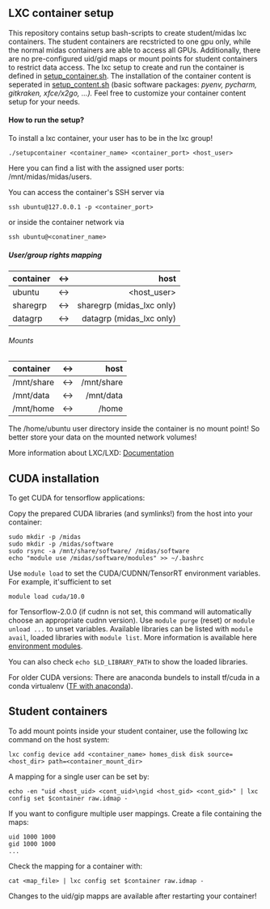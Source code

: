 LXC container setup
-------------------

This repository contains setup bash-scripts to create student/midas lxc containers. The student containers are recstricted to one gpu only, while the normal midas containers are able to access all GPUs. Additionally, there are no pre-configured uid/gid maps or mount points for student containers to restrict data access. The lxc setup to create and run the container is defined in [setup_container.sh](https://github.com/lab-midas/lxc/blob/master/midas_lxc/setup_container.sh). The installation of the container content is seperated in [setup_content.sh](https://github.com/lab-midas/lxc/blob/master/midas_lxc/setup_content.sh) (basic software packages: *pyenv, pycharm, gitkraken, xfce/x2go, ...).* Feel free to customize your container content setup for your needs. 


#### How to run the setup?
To install a lxc container, your user has to be in the lxc group!

    ./setupcontainer <container_name> <container_port> <host_user>

Here you can find a list with the assigned user ports: /mnt/midas/midas/users.

You can access the container's SSH server via

    ssh ubuntu@127.0.0.1 -p <container_port>

or inside the container network via

    ssh ubuntu@<conatiner_name>

##### User/group rights mapping
| container| <-> | host                      |
|:---------|:---:|--------------------------:|
| ubuntu   | <-> | <host_user>               |
| sharegrp | <-> | sharegrp (midas_lxc only) |
| datagrp  | <-> | datagrp (midas_lxc only)  |

###### Mounts
| container| <-> | host                      |
|:---------|:---:|--------------------------:|
| /mnt/share | <-> | /mnt/share    |
| /mnt/data  | <-> | /mnt/data     |
| /mnt/home  | <-> | /home         |

The /home/ubuntu user directory inside the container is no mount point!
So better store your data on the mounted network volumes!

More information about LXC/LXD: [Documentation](https://lxd.readthedocs.io/en/latest/)
 
CUDA installation
-----------------
To get CUDA for tensorflow applications:

Copy the prepared CUDA libraries (and symlinks!) from the host into your container:

    sudo mkdir -p /midas
    sudo mkdir -p /midas/software
    sudo rsync -a /mnt/share/software/ /midas/software
    echo "module use /midas/software/modules" >> ~/.bashrc
    
Use `module load` to set the CUDA/CUDNN/TensorRT environment variables. For example,
it'sufficient to set 

    module load cuda/10.0
   
for Tensorflow-2.0.0 (if cudnn is not set, this command will automatically choose an appropriate cudnn version). 
Use `module purge` (reset) or `module unload ...` to unset variables.
Available libraries can be listed with `module avail`, loaded libraries with `module list`.
More information is available here [environment modules](http://modules.sourceforge.net/).

You can also check `echo $LD_LIBRARY_PATH` to show the loaded libraries. 

For older CUDA versions: There are anaconda bundels to install tf/cuda in a conda virtualenv 
([TF with anaconda](https://docs.anaconda.com/anaconda/user-guide/tasks/tensorflow/)).

Student containers
------------------
To add mount points inside your student container, use the following lxc command on the host system:

    lxc config device add <container_name> homes_disk disk source=<host_dir> path=<container_mount_dir>

A mapping for a single user can be set by:

    echo -en "uid <host_uid> <cont_uid>\ngid <host_gid> <cont_gid>" | lxc config set $container raw.idmap -

If you want to configure multiple user mappings. Create a file containing the maps:
    
    uid 1000 1000
    gid 1000 1000 
    ...

Check the mapping for a container with:

    cat <map_file> | lxc config set $container raw.idmap -
    
Changes to the uid/gip mapps are available after restarting your container!
